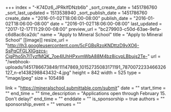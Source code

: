 +++
index = "-K74Dz6_JPRklfDNzb6b"
_sort_create_date = 1451786760
_sort_last_updated = 1513538940
_sort_publish_date = 1451786760
create_date = "2016-01-02T18:06:00-08:00"
publish_date = "2016-01-02T18:06:00-08:00"
date = "2016-01-02T18:06:00-08:00"
last_updated = "2017-12-17T11:29:00-08:00"
preview_url = "bc279903-c50d-63ae-9efa-c6d8ac8ca2dc"
name = "Apply to Mineral School"
title = "Apply to Mineral School"
[[image]]
resize_url = "http://lh3.googleusercontent.com/5cFGBsRzoKNDttzD9vXO6-SsPqCFGLXIGgzcs-CjgPho5h7ITyzfMQK_7oe4lUhHPxvmWbA88M4bz8icvpLBbujs2Te-"
url = "/webhook-uploads/1451786673849/11147869_10152735083171191_7870072233466326127_n-e1438298843432-4.jpg"
height = 842
width = 525
type = "image/jpeg"
size = 105498

link = "https://mineralschool.submittable.com/submit"
date = ""
start_time = ""
end_time = ""
time_description = "Applications open through February 15. Don't delay!"
end_time = ""
enddate = ""
is_sponsorship = true
authors = ""
sponsorship_event = ""
venues = ""
